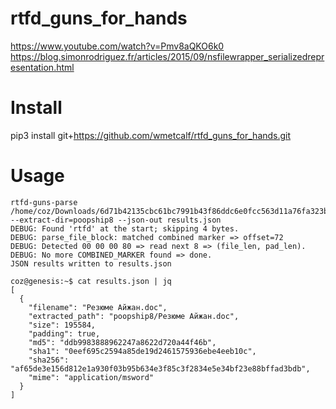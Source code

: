 # rtfd_guns_for_hands
https://www.youtube.com/watch?v=Pmv8aQKO6k0
https://blog.simonrodriguez.fr/articles/2015/09/nsfilewrapper_serializedrepresentation.html

# Install 
pip3 install git+https://github.com/wmetcalf/rtfd_guns_for_hands.git

# Usage
```
rtfd-guns-parse /home/coz/Downloads/6d71b42135cbc61bc7991b43f86ddc6e0fcc563d11a76fa323bc7633678d244b.doc --extract-dir=poopship8 --json-out results.json
DEBUG: Found 'rtfd' at the start; skipping 4 bytes.
DEBUG: parse_file_block: matched combined marker => offset=72
DEBUG: Detected 00 00 00 80 => read next 8 => (file_len, pad_len).
DEBUG: No more COMBINED_MARKER found => done.
JSON results written to results.json

coz@genesis:~$ cat results.json | jq
[
  {
    "filename": "Резюме Айжан.doc",
    "extracted_path": "poopship8/Резюме Айжан.doc",
    "size": 195584,
    "padding": true,
    "md5": "ddb9983888962247a8622d720a44f46b",
    "sha1": "0eef695c2594a85de19d2461575936ebe4eeb10c",
    "sha256": "af65de3e156d812e1a930f03b95b634e3f85c3f2834e5e34bf23e88bffad3bdb",
    "mime": "application/msword"
  }
]
```

